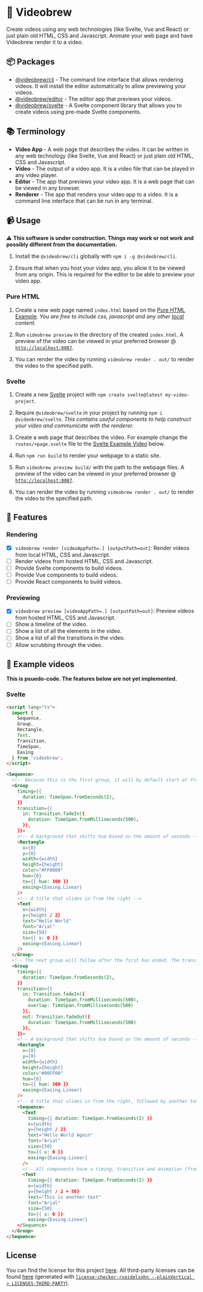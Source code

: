 # 📼 Videobrew

Create videos using any web technologies (like Svelte, Vue and React) or just plain old HTML, CSS and Javascript. Animate your web page and have Videobrew render it to a video.

## 📦 Packages

- [@videobrew/cli](./cli) - The command line interface that allows rendering videos. It will install the editor automatically to allow previewing your videos.
- [@videobrew/editor](./editor) - The editor app that previews your videos.
- [@videobrew/svelte](./svelte) - A Svelte component library that allows you to create videos using pre-made Svelte components.

## 📚 Terminology

- **Video App** - A web page that describes the video. It can be written in any web technology (like Svelte, Vue and React) or just plain old HTML, CSS and Javascript.
- **Video** - The output of a video app. It is a video file that can be played in any video player.
- **Editor** - The app that previews your video app. It is a web page that can be viewed in any browser.
- **Renderer** - The app that renders your video app to a video. It is a command line interface that can be run in any terminal.

## 📹 Usage

⚠ **This software is under construction. Things may work or not work and possibly different from the documentation.**

1. Install the `@videobrew/cli` globally with `npm i -g @videobrew/cli`.

2. Ensure that when you host your video app, you allow it to be viewed from any origin. This is required for the editor to be able to preview your video app.

### Pure HTML

1. Create a new web page named `index.html` based on the [Pure HTML Example](./editor/static/tests/pure-html/). *You are free to include css, javascript and any other <u>local</u> content.*

2. Run `videobrew preview` in the directory of the created `index.html`. A preview of the video can be viewed in your preferred browser @ [`http://localhost:8087`](http://localhost:8087).

3. You can render the video by running `videobrew render . out/` to render the video to the specified path.

### Svelte

1. Create a new [Svelte](https://svelte.dev/) project with `npm create svelte@latest my-video-project`.

2. Require `@videobrew/svelte` in your project by running `npm i @videobrew/svelte`. *This contains useful components to help construct your video and communicate with the renderer.*

3. Create a web page that describes the video. For example change the `routes/+page.svelte` file to the [Svelte Example Video](#svelte) below.

4. Run `npm run build` to render your webpage to a static site.

5. Run `videobrew preview build/` with the path to the webpage files. A preview of the video can be viewed in your preferred browser @ [`http://localhost:8087`](http://localhost:8087).

6. You can render the video by running `videobrew render . out/` to render the video to the specified path.

## 📃 Features

### Rendering
- [x] `videobrew render [videoAppPath=.] [outputPath=out]`: Render videos from local HTML, CSS and Javascript.
- [ ] Render videos from hosted HTML, CSS and Javascript.
- [ ] Provide Svelte components to build videos.
- [ ] Provide Vue components to build videos.
- [ ] Provide React components to build videos.

### Previewing
- [x] `videobrew preview [videoAppPath=.] [outputPath=out]`:  Preview videos from hosted HTML, CSS and Javascript.
- [ ] Show a timeline of the video.
- [ ] Show a list of all the elements in the video.
- [ ] Show a list of all the transitions in the video.
- [ ] Allow scrubbing through the video.

## 🚀 Example videos

**This is psuedo-code. The features below are not yet implemented.**

### Svelte
```html
<script lang="ts">
  import { 
    Sequence, 
    Group, 
    Rectangle, 
    Text, 
    Transition, 
    TimeSpan,
    Easing
  } from 'videobrew';
</script>

<Sequence>
  <!-- Because this is the first group, it will by default start at frame 0, all it's children will start with it -->
  <Group 
    timing={{ 
      duration: TimeSpan.fromSeconds(2),
    }}
    transition={{
      in: Transition.fadeIn({ 
        duration: TimeSpan.fromMilliseconds(500),
      }),
    }}>
    <!-- A background that shifts hue based on the amount of seconds -->
    <Rectangle
      x={0}
      y={0}
      width={width}
      height={height}
      color="#FF0000"
      hue={0}
      to={{ hue: 360 }}
      easing={Easing.Linear}
    />
    <!-- A title that slides in from the right -->
    <Text
      x={width}
      y={height / 2}
      text="Hello World"
      font="Arial"
      size={50}
      to={{ x: 0 }}
      easing={Easing.Linear}
    />
  </Group>
  <!-- The next group will follow after the first has ended. The transition overlap may cause it to start slightly earlier to crossfade. All children of this group will start with it. -->
  <Group 
    timing={{ 
      duration: TimeSpan.fromSeconds(2),
    }}
    transition={{
      in: Transition.fadeIn({ 
        duration: TimeSpan.fromMilliseconds(500),
        overlap: TimeSpan.fromMilliseconds(500)
      }),
      out: Transition.fadeOut({ 
        duration: TimeSpan.fromMilliseconds(500) 
      }),
    }}>
    <!-- A background that shifts hue based on the amount of seconds -->
    <Rectangle
      x={0}
      y={0}
      width={width}
      height={height}
      color="#00FF00"
      hue={0}
      to={{ hue: 360 }}
      easing={Easing.Linear}
    />
    <!-- A title that slides in from the right, followed by another text. Sequences can be nested. -->
    <Sequence>
      <Text
        timing={{ duration: TimeSpan.fromSeconds(1) }}
        x={width}
        y={height / 2}
        text="Hello World Again"
        font="Arial"
        size={50}
        to={{ x: 0 }}
        easing={Easing.Linear}
      />
      <!-- All components have a timing, transition and animation (from/to) attributes. -->
      <Text
        timing={{ duration: TimeSpan.fromSeconds(1) }}
        x={width}
        y={height / 2 + 50}
        text="This is another text"
        font="Arial"
        size={50}
        to={{ x: 0 }}
        easing={Easing.Linear}
    </Sequence>
  </Group>
</Sequence>
```

## License

You can find the license for this project [here](./LICENSE). All third-party licenses can be found [here](./LICENSES-THIRD-PARTY) (generated with [`license-checker-rseidelsohn --plainVertical > LICENSES-THIRD-PARTY`](https://www.npmjs.com/package/license-checker-rseidelsohn)).